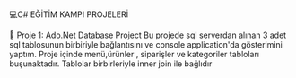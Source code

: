 💻C# EĞİTİM KAMPI PROJELERİ

📍 Proje 1: Ado.Net Database Project Bu projede sql serverdan alınan 3 adet sql tablosunun birbiriyle bağlantısını ve console application'da gösterimini yaptım. Proje içinde menü,ürünler , siparişler ve kategoriler tabloları buşunaktadır. Tablolar birbirleriyle inner join ile bağlıdır
